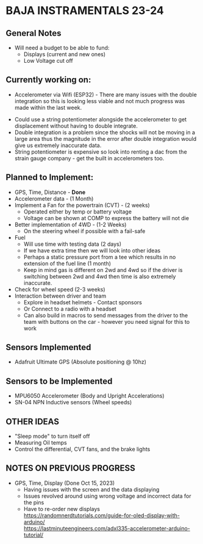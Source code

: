 # BAJA INSTRAMENTALS 23-24

## General Notes
- Will need a budget to be able to fund:
  * Displays (current and new ones)
  * Low Voltage cut off
## Currently working on: 
- Accelerometer via Wifi (ESP32) - There are many issues with the double integration so this is looking less viable and not much progress was made within the last week.
 * Could use a string potentiometer alongside the accelerometer to get displacement without having to double integrate.
 * Double integration is a problem since the shocks will not be moving in a large area thus the magnitude in the error after double integration would give us extremely inaccurate data.
 * String potentiometer is expensive so look into renting a dac from the strain gauge company - get the built in accelerometers too.
## Planned to Implement:
- GPS, Time, Distance - **Done**
- Accelerometer data - (1 Month)
- Implement a Fan for the powertrain (CVT) - (2 weeks)
  * Operated either by temp or battery voltage
  * Voltage can be shown at COMP to express the battery will not die
- Better implementation of 4WD - (1-2 Weeks)
  * On the steering wheel if possible with a fail-safe
- Fuel 
   * Will use time with testing data (2 days)
   * If we have extra time then we will look into other ideas
   * Perhaps a static pressure port from a tee which results in no extension of the fuel line (1 month)
   * Keep in mind gas is different on 2wd and 4wd so if the driver is switching between 2wd and 4wd then time is also extremely inaccurate. 
- Check for wheel speed (2-3 weeks)
- Interaction between driver and team
  * Explore in headset helmets - Contact sponsors
  * Or Connect to a radio with a headset
  * Can also build in macros to send messages from the driver to the team with buttons on the car - however you need signal for this to work

## Sensors Implemented
- Adafruit Ultimate GPS (Absolute positioning @ 10hz)

## Sensors to be Implemented
- MPU6050 Accelerometer (Body and Upright Accelerations)
- SN-04 NPN Inductive sensors (Wheel speeds)

## OTHER IDEAS
- "Sleep mode" to turn itself off
- Measuring Oil temps
- Control the differential, CVT fans, and the brake lights

## NOTES ON PREVIOUS PROGRESS
- GPS, Time, Display (Done Oct 15, 2023)
  * Having issues with the screen and the data displaying
  * Issues revolved around using wrong voltage and incorrect data for the pins
  * Have to re-order new displays \
https://randomnerdtutorials.com/guide-for-oled-display-with-arduino/ \
https://lastminuteengineers.com/adxl335-accelerometer-arduino-tutorial/


